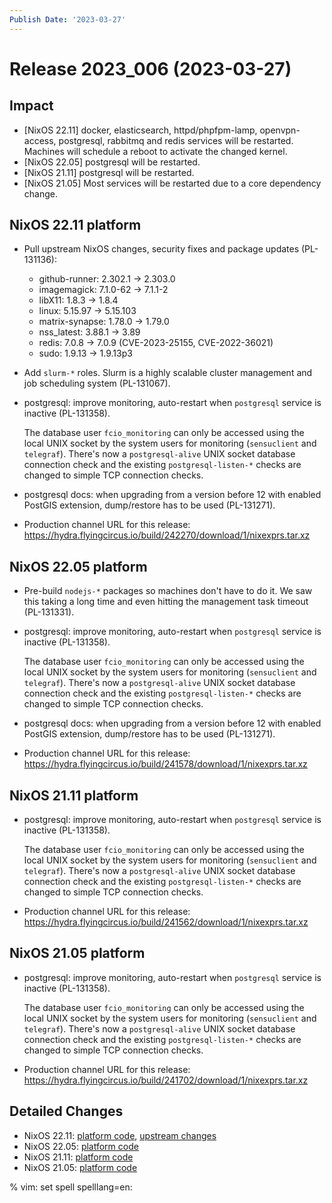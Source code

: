 ```yaml
---
Publish Date: '2023-03-27'
---
```


# Release 2023_006 (2023-03-27)

## Impact

- \[NixOS 22.11\] docker, elasticsearch, httpd/phpfpm-lamp, openvpn-access,
   postgresql, rabbitmq and redis services will be restarted. Machines will
   schedule a reboot to activate the changed kernel.
- \[NixOS 22.05\] postgresql will be restarted.
- \[NixOS 21.11\] postgresql will be restarted.
- \[NixOS 21.05\] Most services will be restarted due to a core dependency change.

## NixOS 22.11 platform

- Pull upstream NixOS changes, security fixes and package updates (PL-131136):
  - github-runner: 2.302.1 -> 2.303.0
  - imagemagick: 7.1.0-62 -> 7.1.1-2
  - libX11: 1.8.3 -> 1.8.4
  - linux: 5.15.97 -> 5.15.103
  - matrix-synapse: 1.78.0 -> 1.79.0
  - nss_latest: 3.88.1 -> 3.89
  - redis: 7.0.8 -> 7.0.9 (CVE-2023-25155, CVE-2022-36021)
  - sudo: 1.9.13 -> 1.9.13p3
- Add `slurm-*` roles. Slurm is a highly scalable cluster management and job
  scheduling system (PL-131067).
- postgresql: improve monitoring, auto-restart when `postgresql` service is
  inactive (PL-131358).

  The database user `fcio_monitoring` can only be accessed using the local
  UNIX socket by the system users for monitoring (`sensuclient` and
  `telegraf`). There's now a `postgresql-alive` UNIX socket database
  connection check and the existing `postgresql-listen-*` checks are changed
  to simple TCP connection checks.
- postgresql docs: when upgrading from a version before 12 with enabled
  PostGIS extension, dump/restore has to be used (PL-131271).
- Production channel URL for this release: https://hydra.flyingcircus.io/build/242270/download/1/nixexprs.tar.xz

## NixOS 22.05 platform

- Pre-build `nodejs-*` packages so machines don't have to do it. We saw this
  taking a long time and even hitting the management task timeout
  (PL-131331).
- postgresql: improve monitoring, auto-restart when `postgresql` service is
  inactive (PL-131358).

  The database user `fcio_monitoring` can only be accessed using the local
  UNIX socket by the system users for monitoring (`sensuclient` and
  `telegraf`). There's now a `postgresql-alive` UNIX socket database
  connection check and the existing `postgresql-listen-*` checks are changed
  to simple TCP connection checks.
- postgresql docs: when upgrading from a version before 12 with enabled
  PostGIS extension, dump/restore has to be used (PL-131271).
- Production channel URL for this release: https://hydra.flyingcircus.io/build/241578/download/1/nixexprs.tar.xz

## NixOS 21.11 platform

- postgresql: improve monitoring, auto-restart when `postgresql` service is
  inactive (PL-131358).

  The database user `fcio_monitoring` can only be accessed using the local
  UNIX socket by the system users for monitoring (`sensuclient` and
  `telegraf`). There's now a `postgresql-alive` UNIX socket database
  connection check and the existing `postgresql-listen-*` checks are changed
  to simple TCP connection checks.
- Production channel URL for this release: https://hydra.flyingcircus.io/build/241562/download/1/nixexprs.tar.xz

## NixOS 21.05 platform

- postgresql: improve monitoring, auto-restart when `postgresql` service is
  inactive (PL-131358).

  The database user `fcio_monitoring` can only be accessed using the local
  UNIX socket by the system users for monitoring (`sensuclient` and
  `telegraf`). There's now a `postgresql-alive` UNIX socket database
  connection check and the existing `postgresql-listen-*` checks are changed
  to simple TCP connection checks.
- Production channel URL for this release: https://hydra.flyingcircus.io/build/241702/download/1/nixexprs.tar.xz

## Detailed Changes

- NixOS 22.11: [platform code](https://github.com/flyingcircusio/fc-nixos/compare/fc/r2023_005/22.11...44c96dbb1a24a7d5f915f99790ad00df05e6e913),
  [upstream changes](https://github.com/flyingcircusio/nixpkgs/compare/631c55323a67a20854056fb7e289edb7a7950e49...37fc54a5f81db6bafcc4f6b1656c586661c0800c)
- NixOS 22.05: [platform code](https://github.com/flyingcircusio/fc-nixos/compare/fc/r2023_004/22.05...d507076886c55f3999d0f87dc794a54af58efbe6)
- NixOS 21.11: [platform code](https://github.com/flyingcircusio/fc-nixos/compare/fc/r2022_030/21.11...35832eed467afd2285ad0a99b80a6bf29e4070b7)
- NixOS 21.05: [platform code](https://github.com/flyingcircusio/fc-nixos/compare/fc/r2023_004/21.05...778841c7a723f0cfb64d8492836ce2e26e828604)




% vim: set spell spelllang=en:

